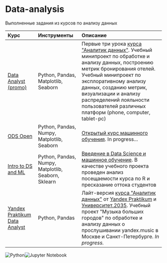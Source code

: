 # Data-analysis

Выполненные задания из курсов по анализу данных

| Курс | Инструменты | Описание |
|:-----|:-------------------------|:---------|
|[Data Analyst (promo)](https://github.com/vavilovnv/Data-analysis/tree/main/Demo%20KarpovCourses%20Data%20Analyst) | Python, Pandas, Matplotlib, Seaborn | Первые три урока [курса "Аналитик данных"](https://stepik.org/course/74457/syllabus). Учебный минипроект по обработке и анализу данных, построению метрик бронирования отелей. Учебный минипроект по эксплоративному анализу данных, созданию метрик, визуализации и анализу распределений лояльности пользователей различных платформ (phone, computer, tablet-pc)|
|[ODS Open](https://github.com/vavilovnv/Data-analysis/tree/main/Intro%20to%20DS%20and%20ML) | Python, Pandas, Numpy, Matplotlib, Seaborn  | [Открытый курс машинного обучения](https://habr.com/ru/company/ods/blog/322626/). In progress... |
|[Intro to DS and ML](https://github.com/vavilovnv/Data-analysis/tree/main/Intro%20to%20DS%20and%20ML) | Python, Pandas, Numpy, Matplotlib, Seaborn, Sklearn  | [Введение в Data Science и машинное обучение](https://stepik.org/course/4852/syllabus). В качестве учебного проекта проведен анализ посещаемости курса по R и пресказание оттока студентов |
|[Yandex Praktikum Data Analyst](https://github.com/vavilovnv/Data-analysis/tree/main/Yandex%20Praktikum%20Data%20Analyst) | Python, Pandas | Лайт-версия [курса "Аналитик данных"](https://praktikum.yandex.ru/data-analyst/) от [Yandex Praktikum](https://praktikum.yandex.ru) и [Университет.2035](https://2035.university). Учебный проект "Музыка больших городов" по обработке и анализу данных о прослушивании yandex.music в Москве и Санкт-Петербурге. _In progress._  | 


![Python](https://img.shields.io/badge/-Python-blue)![Jupyter Notebook](https://img.shields.io/badge/-Jupyter%20Notebook-orange)

